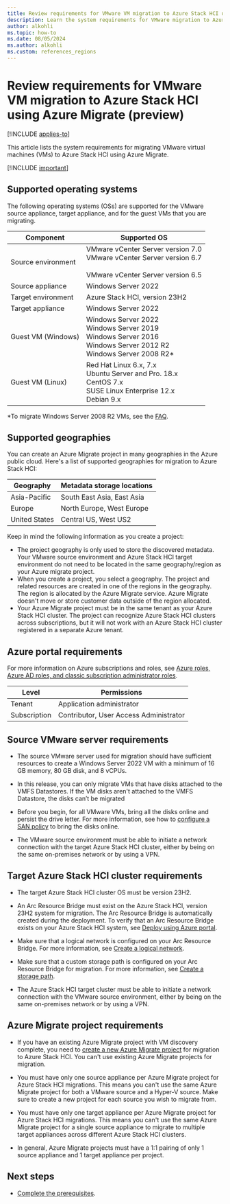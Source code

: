 ```yaml
---
title: Review requirements for VMware VM migration to Azure Stack HCI using Azure Migrate (preview) 
description: Learn the system requirements for VMware migration to Azure Stack HCI using Azure Migrate (preview).
author: alkohli
ms.topic: how-to
ms.date: 08/05/2024
ms.author: alkohli
ms.custom: references_regions
---
```


# Review requirements for VMware VM migration to Azure Stack HCI using Azure Migrate (preview)

[!INCLUDE [applies-to](../../includes/hci-applies-to-23h2.md)]

This article lists the system requirements for migrating VMware virtual machines (VMs) to Azure Stack HCI using Azure Migrate.

[!INCLUDE [important](../../includes/hci-preview.md)]

## Supported operating systems

The following operating systems (OSs) are supported for the VMware source appliance, target appliance, and for the guest VMs that you are migrating.


|Component  |Supported OS |
|---------|---------|
|Source environment     |VMware vCenter Server version 7.0 <br> VMware vCenter Server version 6.7</br><br>VMware vCenter Server version 6.5         |
|Source appliance     |Windows Server 2022          |
|Target environment     |Azure Stack HCI, version 23H2         |
|Target appliance     |Windows Server 2022         |
|Guest VM (Windows)    |Windows Server 2022<br>Windows Server 2019<br>Windows Server 2016<br>Windows Server 2012 R2<br>Windows Server 2008 R2*       |
|Guest VM (Linux)     | Red Hat Linux 6.x, 7.x<br>Ubuntu Server and Pro. 18.x<br>CentOS 7.x<br>SUSE Linux Enterprise 12.x<br>Debian 9.x        |

\*To migrate Windows Server 2008 R2 VMs, see the [FAQ](./migrate-faq.yml).

## Supported geographies

You can create an Azure Migrate project in many geographies in the Azure public cloud. Here's a list of supported geographies for migration to Azure Stack HCI:

|Geography|Metadata storage locations|
|-|-|
|Asia-Pacific|South East Asia, East Asia|
|Europe|North Europe, West Europe|
|United States|Central US, West US2|

Keep in mind the following information as you create a project:

- The project geography is only used to store the discovered metadata. Your VMware source environment and Azure Stack HCI target environment do not need to be located in the same geography/region as your Azure migrate project.
- When you create a project, you select a geography. The project and related resources are created in one of the regions in the geography. The region is allocated by the Azure Migrate service. Azure Migrate doesn't move or store customer data outside of the region allocated.
- Your Azure Migrate project must be in the same tenant as your Azure Stack HCI cluster. The project can recognize Azure Stack HCI clusters across subscriptions, but it will not work with an Azure Stack HCI cluster registered in a separate Azure tenant.

## Azure portal requirements

For more information on Azure subscriptions and roles, see [Azure roles, Azure AD roles, and classic subscription administrator roles](/azure/role-based-access-control/rbac-and-directory-admin-roles).

|Level|Permissions|
|-|-|
|Tenant|Application administrator|
|Subscription|Contributor, User Access Administrator|

## Source VMware server requirements

- The source VMware server used for migration should have sufficient resources to create a Windows Server 2022 VM with a minimum of 16 GB memory, 80 GB disk, and 8 vCPUs.

- In this release, you can only migrate VMs that have disks attached to the VMFS Datastores. If the VM disks aren't attached to the VMFS Datastore, the disks can’t be migrated

- Before you begin, for all VMware VMs, bring all the disks online and persist the drive letter. For more information, see how to [configure a SAN policy](/azure/migrate/prepare-for-migration#configure-san-policy) to bring the disks online.

- The VMware source environment must be able to initiate a network connection with the target Azure Stack HCI cluster, either by being on the same on-premises network or by using a VPN.

## Target Azure Stack HCI cluster requirements

- The target Azure Stack HCI cluster OS must be version 23H2.

- An Arc Resource Bridge must exist on the Azure Stack HCI, version 23H2 system for migration. The Arc Resource Bridge is automatically created during the deployment. To verify that an Arc Resource Bridge exists on your Azure Stack HCI system, see [Deploy using Azure portal](../deploy/deploy-via-portal.md).  

- Make sure that a logical network is configured on your Arc Resource Bridge. For more information, see [Create a logical network](../manage/create-logical-networks.md).

- Make sure that a custom storage path is configured on your Arc Resource Bridge for migration. For more information, see [Create a storage path](../manage/create-storage-path.md).

- The Azure Stack HCI target cluster must be able to initiate a network connection with the VMware source environment, either by being on the same on-premises network or by using a VPN.

## Azure Migrate project requirements

- If you have an existing Azure Migrate project with VM discovery complete, you need to [create a new Azure Migrate project](./migrate-vmware-prerequisites.md#create-an-azure-migrate-project) for migration to Azure Stack HCI. You can't use existing Azure Migrate projects for migration.

- You must have only one source appliance per Azure Migrate project for Azure Stack HCI migrations. This means you can't use the same Azure Migrate project for both a VMware source and a Hyper-V source. Make sure to create a new project for each source you wish to migrate from.

- You must have only one target appliance per Azure Migrate project for Azure Stack HCI migrations. This means you can't use the same Azure Migrate project for a single source appliance to migrate to multiple target appliances across different Azure Stack HCI clusters.

- In general, Azure Migrate projects must have a 1:1 pairing of only 1 source appliance and 1 target appliance per project.

## Next steps

- [Complete the prerequisites](migrate-vmware-prerequisites.md).
